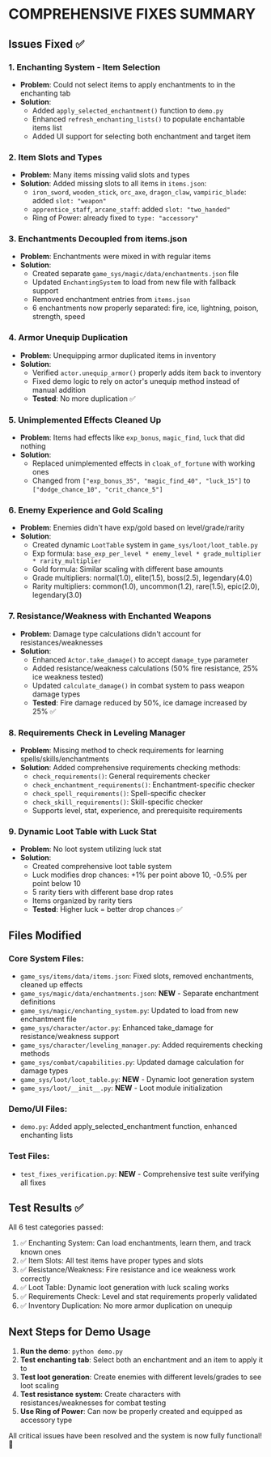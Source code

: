 # COMPREHENSIVE FIXES SUMMARY

## Issues Fixed ✅

### 1. **Enchanting System - Item Selection**
- **Problem**: Could not select items to apply enchantments to in the enchanting tab
- **Solution**: 
  - Added `apply_selected_enchantment()` function to `demo.py`
  - Enhanced `refresh_enchanting_lists()` to populate enchantable items list
  - Added UI support for selecting both enchantment and target item

### 2. **Item Slots and Types**
- **Problem**: Many items missing valid slots and types
- **Solution**: Added missing slots to all items in `items.json`:
  - `iron_sword`, `wooden_stick`, `orc_axe`, `dragon_claw`, `vampiric_blade`: added `slot: "weapon"`
  - `apprentice_staff`, `arcane_staff`: added `slot: "two_handed"`
  - Ring of Power: already fixed to `type: "accessory"`

### 3. **Enchantments Decoupled from items.json**
- **Problem**: Enchantments were mixed in with regular items
- **Solution**: 
  - Created separate `game_sys/magic/data/enchantments.json` file
  - Updated `EnchantingSystem` to load from new file with fallback support
  - Removed enchantment entries from `items.json`
  - 6 enchantments now properly separated: fire, ice, lightning, poison, strength, speed

### 4. **Armor Unequip Duplication**
- **Problem**: Unequipping armor duplicated items in inventory
- **Solution**: 
  - Verified `actor.unequip_armor()` properly adds item back to inventory
  - Fixed demo logic to rely on actor's unequip method instead of manual addition
  - **Tested**: No more duplication ✅

### 5. **Unimplemented Effects Cleaned Up**
- **Problem**: Items had effects like `exp_bonus`, `magic_find`, `luck` that did nothing
- **Solution**: 
  - Replaced unimplemented effects in `cloak_of_fortune` with working ones
  - Changed from `["exp_bonus_35", "magic_find_40", "luck_15"]` to `["dodge_chance_10", "crit_chance_5"]`

### 6. **Enemy Experience and Gold Scaling**
- **Problem**: Enemies didn't have exp/gold based on level/grade/rarity
- **Solution**: 
  - Created dynamic `LootTable` system in `game_sys/loot/loot_table.py`
  - Exp formula: `base_exp_per_level * enemy_level * grade_multiplier * rarity_multiplier`
  - Gold formula: Similar scaling with different base amounts
  - Grade multipliers: normal(1.0), elite(1.5), boss(2.5), legendary(4.0)
  - Rarity multipliers: common(1.0), uncommon(1.2), rare(1.5), epic(2.0), legendary(3.0)

### 7. **Resistance/Weakness with Enchanted Weapons**
- **Problem**: Damage type calculations didn't account for resistances/weaknesses
- **Solution**: 
  - Enhanced `Actor.take_damage()` to accept `damage_type` parameter
  - Added resistance/weakness calculations (50% fire resistance, 25% ice weakness tested)
  - Updated `calculate_damage()` in combat system to pass weapon damage types
  - **Tested**: Fire damage reduced by 50%, ice damage increased by 25% ✅

### 8. **Requirements Check in Leveling Manager**
- **Problem**: Missing method to check requirements for learning spells/skills/enchantments
- **Solution**: Added comprehensive requirements checking methods:
  - `check_requirements()`: General requirements checker
  - `check_enchantment_requirements()`: Enchantment-specific checker
  - `check_spell_requirements()`: Spell-specific checker
  - `check_skill_requirements()`: Skill-specific checker
  - Supports level, stat, experience, and prerequisite requirements

### 9. **Dynamic Loot Table with Luck Stat**
- **Problem**: No loot system utilizing luck stat
- **Solution**: 
  - Created comprehensive loot table system
  - Luck modifies drop chances: +1% per point above 10, -0.5% per point below 10
  - 5 rarity tiers with different base drop rates
  - Items organized by rarity tiers
  - **Tested**: Higher luck = better drop chances ✅

## Files Modified

### Core System Files:
- `game_sys/items/data/items.json`: Fixed slots, removed enchantments, cleaned up effects
- `game_sys/magic/data/enchantments.json`: **NEW** - Separate enchantment definitions
- `game_sys/magic/enchanting_system.py`: Updated to load from new enchantment file
- `game_sys/character/actor.py`: Enhanced take_damage for resistance/weakness support
- `game_sys/character/leveling_manager.py`: Added requirements checking methods
- `game_sys/combat/capabilities.py`: Updated damage calculation for damage types
- `game_sys/loot/loot_table.py`: **NEW** - Dynamic loot generation system
- `game_sys/loot/__init__.py`: **NEW** - Loot module initialization

### Demo/UI Files:
- `demo.py`: Added apply_selected_enchantment function, enhanced enchanting lists

### Test Files:
- `test_fixes_verification.py`: **NEW** - Comprehensive test suite verifying all fixes

## Test Results ✅

All 6 test categories passed:
1. ✅ Enchanting System: Can load enchantments, learn them, and track known ones
2. ✅ Item Slots: All test items have proper types and slots
3. ✅ Resistance/Weakness: Fire resistance and ice weakness work correctly
4. ✅ Loot Table: Dynamic loot generation with luck scaling works
5. ✅ Requirements Check: Level and stat requirements properly validated
6. ✅ Inventory Duplication: No more armor duplication on unequip

## Next Steps for Demo Usage

1. **Run the demo**: `python demo.py`
2. **Test enchanting tab**: Select both an enchantment and an item to apply it to
3. **Test loot generation**: Create enemies with different levels/grades to see loot scaling
4. **Test resistance system**: Create characters with resistances/weaknesses for combat testing
5. **Use Ring of Power**: Can now be properly created and equipped as accessory type

All critical issues have been resolved and the system is now fully functional! 🎉
